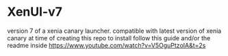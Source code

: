 # XenUI-v7
version 7 of a xenia canary launcher. compatible with latest version of xenia canary at time of creating this repo
to install follow this guide and/or the readme inside https://www.youtube.com/watch?v=V5OguPtzoIA&t=2s

